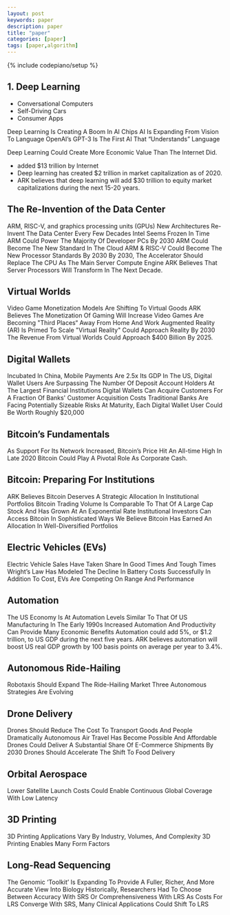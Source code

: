 ```yaml
---
layout: post
keywords: paper 
description: paper
title: "paper"
categories: [paper]
tags: [paper,algorithm]
---
```

{% include codepiano/setup %}

## 1. Deep Learning

* Conversational Computers
* Self-Driving Cars
* Consumer Apps

Deep Learning Is Creating A Boom In AI Chips
AI Is Expanding From Vision To Language
OpenAI’s GPT-3 Is The First AI That “Understands” Language

Deep Learning Could Create More Economic Value Than The Internet Did.

* added $13 trillion by Internet
* Deep learning has created $2 trillion in market capitalization as of 2020.
* ARK believes that deep learning will add $30 trillion to equity market capitalizations during the next 15-20 years.

## The Re-Invention of the Data Center

ARM, RISC-V, and graphics processing units (GPUs)
New Architectures Re-Invent The Data Center Every Few Decades
Intel Seems Frozen In Time
ARM Could Power The Majority Of Developer PCs By 2030
ARM Could Become The New Standard In The Cloud
ARM & RISC-V Could Become The New Processor Standards By 2030
By 2030, The Accelerator Should Replace The CPU As The Main Server Compute Engine
ARK Believes That Server Processors Will Transform In The Next Decade.

## Virtual Worlds

Video Game Monetization Models Are Shifting To Virtual Goods
ARK Believes The Monetization Of Gaming Will Increase
Video Games Are Becoming "Third Places“ Away From Home And Work
Augmented Reality (AR) Is Primed To Scale
"Virtual Reality" Could Approach Reality By 2030
The Revenue From Virtual Worlds Could Approach $400 Billion By 2025.

## Digital Wallets

Incubated In China, Mobile Payments Are 2.5x Its GDP
In The US, Digital Wallet Users Are Surpassing The Number Of Deposit Account Holders At The Largest Financial Institutions
Digital Wallets Can Acquire Customers For A Fraction Of Banks' Customer Acquisition Costs
Traditional Banks Are Facing Potentially Sizeable Risks
At Maturity, Each Digital Wallet User Could Be Worth Roughly $20,000

## Bitcoin’s Fundamentals

As Support For Its Network Increased, Bitcoin’s Price Hit An All-time High In Late 2020
Bitcoin Could Play A Pivotal Role As Corporate Cash.

## Bitcoin: Preparing For Institutions

ARK Believes Bitcoin Deserves A Strategic Allocation In Institutional Portfolios
Bitcoin Trading Volume Is Comparable To That Of A Large Cap Stock And Has Grown At An Exponential Rate
Institutional Investors Can Access Bitcoin In Sophisticated Ways
We Believe Bitcoin Has Earned An Allocation In Well-Diversified Portfolios

## Electric Vehicles (EVs)

Electric Vehicle Sales Have Taken Share In Good Times And Tough Times
Wright’s Law Has Modeled The Decline In Battery Costs Successfully
In Addition To Cost, EVs Are Competing On Range And Performance

## Automation

The US Economy Is At Automation Levels Similar To That Of US Manufacturing In The Early 1990s
Increased Automation And Productivity Can Provide Many Economic Benefits
Automation could add 5%, or $1.2 trillion, to US GDP during the next five years. ARK believes automation will boost US real GDP growth by 100 basis points on average per year to 3.4%.

## Autonomous Ride-Hailing

Robotaxis Should Expand The Ride-Hailing Market
Three Autonomous Strategies Are Evolving

## Drone Delivery

Drones Should Reduce The Cost To Transport Goods And People Dramatically
Autonomous Air Travel Has Become Possible And Affordable
Drones Could Deliver A Substantial Share Of E-Commerce Shipments By 2030
Drones Should Accelerate The Shift To Food Delivery

## Orbital Aerospace

Lower Satellite Launch Costs Could Enable Continuous Global Coverage With Low Latency

## 3D Printing

3D Printing Applications Vary By Industry, Volumes, And Complexity
3D Printing Enables Many Form Factors

## Long-Read Sequencing

The Genomic ‘Toolkit’ Is Expanding To Provide A Fuller, Richer, And More Accurate View Into Biology
Historically, Researchers Had To Choose Between Accuracy With SRS Or Comprehensiveness With LRS
As Costs For LRS Converge With SRS, Many Clinical Applications Could Shift To LRS